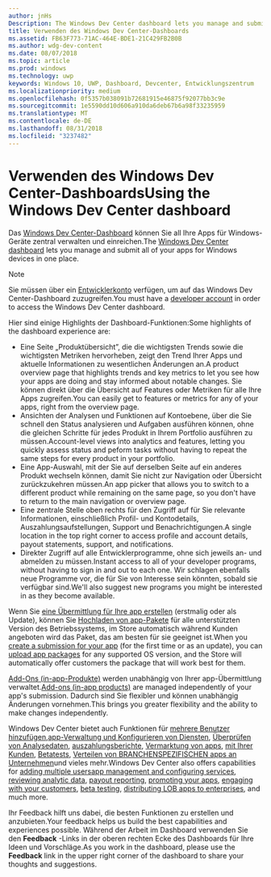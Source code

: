 ```yaml
---
author: jnHs
Description: The Windows Dev Center dashboard lets you manage and submit all of your apps for Windows devices in one place.
title: Verwenden des Windows Dev Center-Dashboards
ms.assetid: FB63F773-71AC-464E-BDE1-21C429FB2B0B
ms.author: wdg-dev-content
ms.date: 08/07/2018
ms.topic: article
ms.prod: windows
ms.technology: uwp
keywords: Windows 10, UWP, Dashboard, Devcenter, Entwicklungszentrum
ms.localizationpriority: medium
ms.openlocfilehash: 0f5357b038091b72681915e46875f92077bb3c9e
ms.sourcegitcommit: 1e5590dd10d606a910da6deb67b6a98f33235959
ms.translationtype: MT
ms.contentlocale: de-DE
ms.lasthandoff: 08/31/2018
ms.locfileid: "3237482"
---
```

# <a name="using-the-windows-dev-center-dashboard"></a><span data-ttu-id="37bd2-103">Verwenden des Windows Dev Center-Dashboards</span><span class="sxs-lookup"><span data-stu-id="37bd2-103">Using the Windows Dev Center dashboard</span></span>


<span data-ttu-id="37bd2-104">Das [Windows Dev Center-Dashboard](https://partner.microsoft.com/dashboard) können Sie all Ihre Apps für Windows-Geräte zentral verwalten und einreichen.</span><span class="sxs-lookup"><span data-stu-id="37bd2-104">The [Windows Dev Center dashboard](https://partner.microsoft.com/dashboard) lets you manage and submit all of your apps for Windows devices in one place.</span></span>

> [!NOTE]
> <span data-ttu-id="37bd2-105">Sie müssen über ein [Entwicklerkonto](http://go.microsoft.com/fwlink/p/?LinkId=615100) verfügen, um auf das Windows Dev Center-Dashboard zuzugreifen.</span><span class="sxs-lookup"><span data-stu-id="37bd2-105">You must have a [developer account](http://go.microsoft.com/fwlink/p/?LinkId=615100) in order to access the Windows Dev Center dashboard.</span></span>

<span data-ttu-id="37bd2-106">Hier sind einige Highlights der Dashboard-Funktionen:</span><span class="sxs-lookup"><span data-stu-id="37bd2-106">Some highlights of the dashboard experience are:</span></span>

- <span data-ttu-id="37bd2-107">Eine Seite „Produktübersicht”, die die wichtigsten Trends sowie die wichtigsten Metriken hervorheben, zeigt den Trend Ihrer Apps und aktuelle Informationen zu wesentlichen Änderungen an.</span><span class="sxs-lookup"><span data-stu-id="37bd2-107">A product overview page that highlights trends and key metrics to let you see how your apps are doing and stay informed about notable changes.</span></span> <span data-ttu-id="37bd2-108">Sie können direkt über die Übersicht auf Features oder Metriken für alle Ihre Apps zugreifen.</span><span class="sxs-lookup"><span data-stu-id="37bd2-108">You can easily get to features or metrics for any of your apps, right from the overview page.</span></span>
- <span data-ttu-id="37bd2-109">Ansichten der Analysen und Funktionen auf Kontoebene, über die Sie schnell den Status analysieren und Aufgaben ausführen können, ohne die gleichen Schritte für jedes Produkt in Ihrem Portfolio ausführen zu müssen.</span><span class="sxs-lookup"><span data-stu-id="37bd2-109">Account-level views into analytics and features, letting you quickly assess status and peform tasks without having to repeat the same steps for every product in your portfolio.</span></span>
- <span data-ttu-id="37bd2-110">Eine App-Auswahl, mit der Sie auf derselben Seite auf ein anderes Produkt wechseln können, damit Sie nicht zur Navigation oder Übersicht zurückzukehren müssen.</span><span class="sxs-lookup"><span data-stu-id="37bd2-110">An app picker that allows you to switch to a different product while remaining on the same page, so you don't have to return to the main navigation or overview page.</span></span>
- <span data-ttu-id="37bd2-111">Eine zentrale Stelle oben rechts für den Zugriff auf für Sie relevante Informationen, einschließlich Profil- und Kontodetails, Auszahlungsaufstellungen, Support und Benachrichtigungen.</span><span class="sxs-lookup"><span data-stu-id="37bd2-111">A single location in the top right corner to access profile and account details, payout statements, support, and notifications.</span></span>
- <span data-ttu-id="37bd2-112">Direkter Zugriff auf alle Entwicklerprogramme, ohne sich jeweils an- und abmelden zu müssen.</span><span class="sxs-lookup"><span data-stu-id="37bd2-112">Instant access to all of your developer programs, without having to sign in and out to each one.</span></span> <span data-ttu-id="37bd2-113">Wir schlagen ebenfalls neue Programme vor, die für Sie von Interesse sein könnten, sobald sie verfügbar sind.</span><span class="sxs-lookup"><span data-stu-id="37bd2-113">We'll also suggest new programs you might be interested in as they become available.</span></span>

<span data-ttu-id="37bd2-114">Wenn Sie [eine Übermittlung für Ihre app erstellen](app-submissions.md) (erstmalig oder als Update), können Sie [Hochladen von app-Pakete](upload-app-packages.md) für alle unterstützten Version des Betriebssystems, im Store automatisch während Kunden angeboten wird das Paket, das am besten für sie geeignet ist.</span><span class="sxs-lookup"><span data-stu-id="37bd2-114">When you [create a submission for your app](app-submissions.md) (for the first time or as an update), you can [upload app packages](upload-app-packages.md) for any supported OS version, and the Store will automatically offer customers the package that will work best for them.</span></span>

<span data-ttu-id="37bd2-115">[Add-Ons (in-app-Produkte)](add-on-submissions.md) werden unabhängig von Ihrer app-Übermittlung verwaltet.</span><span class="sxs-lookup"><span data-stu-id="37bd2-115">[Add-ons (in-app products)](add-on-submissions.md) are managed independently of your app's submission.</span></span> <span data-ttu-id="37bd2-116">Dadurch sind Sie flexibler und können unabhängig Änderungen vornehmen.</span><span class="sxs-lookup"><span data-stu-id="37bd2-116">This brings you greater flexibility and the ability to make changes independently.</span></span>

<span data-ttu-id="37bd2-117">Windows Dev Center bietet auch Funktionen für [mehrere Benutzer hinzufügen](manage-account-users.md),[app-Verwaltung und Konfigurieren von Diensten](app-management-and-services.md), [Überprüfen von Analysedaten](analytics.md), [auszahlungsberichte](payout-summary.md), [Vermarktung von apps](attract-customers-and-promote-your-apps.md), [mit Ihrer Kunden](engage-with-your-customers.md), [Betatests](beta-testing-and-targeted-distribution.md), [Verteilen von BRANCHENSPEZIFISCHEN apps an Unternehmen](distribute-lob-apps-to-enterprises.md)und vieles mehr.</span><span class="sxs-lookup"><span data-stu-id="37bd2-117">Windows Dev Center also offers capabilities for [adding multiple users](manage-account-users.md)[app management and configuring services](app-management-and-services.md), [reviewing analytic data](analytics.md), [payout reporting](payout-summary.md), [promoting your apps](attract-customers-and-promote-your-apps.md), [engaging with your customers](engage-with-your-customers.md), [beta testing](beta-testing-and-targeted-distribution.md), [distributing LOB apps to enterprises](distribute-lob-apps-to-enterprises.md), and much more.</span></span>

<span data-ttu-id="37bd2-118">Ihr Feedback hilft uns dabei, die besten Funktionen zu erstellen und anzubieten.</span><span class="sxs-lookup"><span data-stu-id="37bd2-118">Your feedback helps us build the best capabilities and experiences possible.</span></span> <span data-ttu-id="37bd2-119">Während der Arbeit im Dashboard verwenden Sie den **Feedback** -Links in der oberen rechten Ecke des Dashboards für Ihre Ideen und Vorschläge.</span><span class="sxs-lookup"><span data-stu-id="37bd2-119">As you work in the dashboard, please use the **Feedback** link in the upper right corner of the dashboard to share your thoughts and suggestions.</span></span>


 

 




